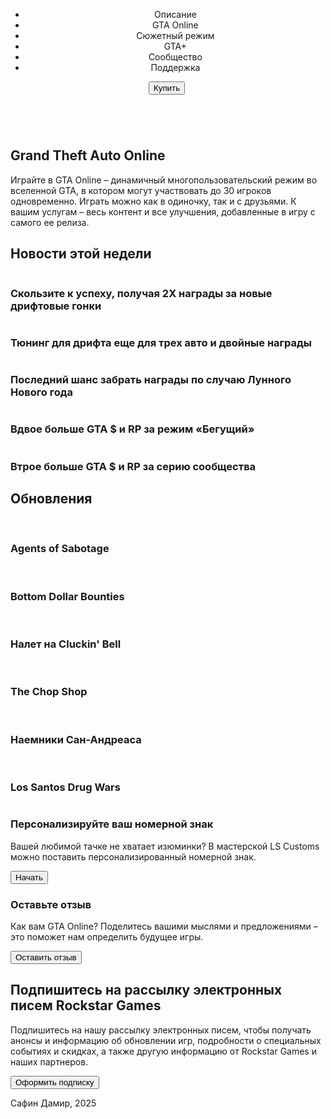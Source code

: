 <!DOCTYPE html>
<html lang="en">
<head>
    <meta charset="UTF-8">
    <meta name="viewport" content="width=device-width, initial-scale=1.0">
    <link rel="preconnect" href="https://fonts.googleapis.com">
    <link rel="preconnect" href="https://fonts.gstatic.com" crossorigin>
    <link href="https://fonts.googleapis.com/css2?family=Montserrat:ital,wght@0,100..900;1,100..900&family=Oswald:wght@200..700&display=swap" rel="stylesheet">
    <link rel="stylesheet" href="style.css">
    <title>Document</title>
</head>
<body>
    <header>
        <div class="header-left">
            <img src="logo.png" alt="" class="l1">
            <div class="line"></div>
            <img src="logo2.svg" alt="" class="l2">
        </div>
        <div class="header-center">
            <nav>
                <ul>
                    <li>Описание</li>
                    <li>GTA Online</li>
                    <li>Сюжетный режим</li>
                    <li>GTA+</li>
                    <li>Сообщество</li>
                    <li>Поддержка</li>
                </ul>
            </nav>
        </div>
        <div class="header-right">
            <button>Купить</button>
            <img src="search.svg" alt="" class="search">
            <div><img src="enter.svg" alt=""></div>
        </div>
    </header>
    <main>
        <section class="banner">
            <div>
                <img src="banner_logo.png" alt="">
                <h2>Grand Theft Auto Online</h2>
                <p>Играйте в GTA Online – динамичный многопользовательский режим во вселенной GTA, в котором могут участвовать до 30 игроков одновременно. Играть можно как в одиночку, так и с друзьями. К вашим услугам – весь контент и все улучшения, добавленные в игру с самого ее релиза.</p>
            </div>
        </section>
        <section class="news">
            <h2>Новости этой недели</h2>
            <div class="new-1">
                <img src="n1.jpg" alt="">
                <h3>Скользите к успеху, получая 2X награды за новые дрифтовые гонки</h3>
            </div>
            <div class="new-2">
                <img src="n2.jpg" alt="">
                <h3>Тюнинг для дрифта еще для трех авто и двойные награды</h3>
            </div>
            <div class="new-3">
                <img src="n3.jpg" alt="">
                <h3>Последний шанс забрать награды по случаю Лунного Нового года</h3>
            </div>
            <div class="new-4">
                <img src="n4.jpg" alt="">
                <h3>Вдвое больше GTA $ и RP за режим «Бегущий»</h3>
            </div>
            <div class="new-5">
                <img src="n5.jpg" alt="">
                <h3>Втрое больше GTA $ и RP за серию сообщества</h3>
            </div>
        </section>
        <section class="updates">
            <h2>Обновления</h2>
            <div class="update">
                <img src="bg1.jpg" alt="" class="update-bg">
                <img src="fg1.png" alt="" class="update-fg">
                <h3>Agents of Sabotage</h3> 
            </div>
            <div class="update">
                <img src="bg2.jpg" alt="" class="update-bg">
                <img src="fg2.png" alt="" class="update-fg">
                <h3>Bottom Dollar Bounties</h3>
            </div>
            <div class="update">
                <img src="bg3.jpg" alt="" class="update-bg">
                <img src="fg3.png" alt="" class="update-fg">
                <h3>Налет на Cluckin' Bell</h3>
            </div>
            <div class="update">
                <img src="bg4.jpg" alt="" class="update-bg">
                <img src="fg4.png" alt="" class="update-fg">
                <h3>The Chop Shop</h3>
            </div>
            <div class="update">
                <img src="bg5.jpg" alt="" class="update-bg">
                <img src="bf5.png" alt="" class="update-fg">
                <h3>Наемники Сан-Андреаса</h3>
            </div>
            <div class="update">
                <img src="bg6.jpg" alt="" class="update-bg">
                <img src="bf6.png" alt="" class="update-fg">
                <h3>Los Santos Drug Wars</h3>
            </div>
        </section>
        <section class="custom">
            <div class="custom-text">
                <img src="custom-logo.png" alt="">
                <h3>Персонализируйте ваш номерной знак</h3>
                <p>Вашей любимой тачке не хватает изюминки? В мастерской LS Customs можно поставить персонализированный номерной знак.</p>
                <button class="main-button">Начать</button>
            </div>
            <div class="custom-img">
                <img src="custom.jpg" alt="">
            </div>
        </section>
        <section class="feedback">
            <div>
                <h3>Оставьте отзыв</h3>
                <p>Как вам GTA Online? Поделитесь вашими мыслями и предложениями – это поможет нам определить будущее игры.</p>
            </div>
            <div class="feedback-button">
                <button class="main-button">Оставить отзыв</button>
            </div> 
        </section>
        <section class="rating">
            <div><img src="rating.svg" alt=""></div>
        </section>
        <section class="subscription">
            <div class="subscription-container">
                <img src="logo.png" alt="">
                <h2>Подпишитесь на рассылку электронных писем Rockstar Games</h2>
                <p>Подпишитесь на нашу рассылку электронных писем, чтобы получать анонсы и информацию об обновлении игр, подробности о специальных событиях и скидках, а также другую информацию от Rockstar Games и наших партнеров.</p>
                <button class="main-button">Оформить подписку</button>
            </div>
        </section>
    </main>
    <footer>
        <p>Сафин Дамир, 2025</p>
    </footer>
</body>
</html>
